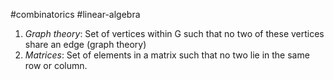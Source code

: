 
#combinatorics #linear-algebra
1. *Graph theory*: Set of vertices within G such that no two of these vertices share an edge (graph theory)
2. *Matrices*: Set of elements in a matrix such that no two lie in the same row or column.
